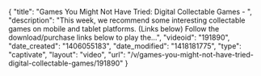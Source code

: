 {
    "title": "Games You Might Not Have Tried: Digital Collectable Games - ",
    "description": "This week, we recommend some interesting collectable games on mobile and tablet platforms. (Links below) Follow the download\/purchase links below to play the...",
    "videoid": "191890",
    "date_created": "1406055183",
    "date_modified": "1418181775",
    "type": "captivate",
    "layout": "video",
    "url": "\/v\/games-you-might-not-have-tried-digital-collectable-games\/191890"
}